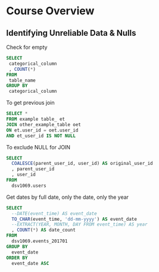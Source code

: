 # Course Overview

## Identifying Unreliable Data & Nulls

Check for empty
 ```SQL
SELECT
  categorical_column
  , COUNT(*)
FROM
  table_name
GROUP BY
  categorical_column
```

To get previous join
```SQL
SELECT *
FROM example table_ et
JOIN other_example_table oet
ON et.user_id = oet.user_id
AND et_user_id IS NOT NULL
```

To exclude NULL for JOIN
```SQL
SELECT
  COALESCE(parent_user_id, user_id) AS original_user_id
  , parent_user_id
  , user_id
FROM
  dsv1069.users
```

Get dates by full date, only the date, only the year

```SQL
SELECT
  --DATE(event_time) AS event_date
  TO_CHAR(event_time, 'dd-mm-yyyy') AS event_date
  --EXTRACT(YEAR, MONTH, DAY FROM event_time) AS year
  , COUNT(*) AS date_count
FROM 
  dsv1069.events_201701
GROUP BY
  event_date
ORDER BY
  event_date ASC
```